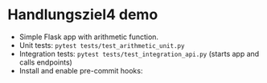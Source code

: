 # Handlungsziel4 demo

- Simple Flask app with arithmetic function.
- Unit tests: `pytest tests/test_arithmetic_unit.py`
- Integration tests: `pytest tests/test_integration_api.py` (starts app and calls endpoints)
- Install and enable pre-commit hooks:
